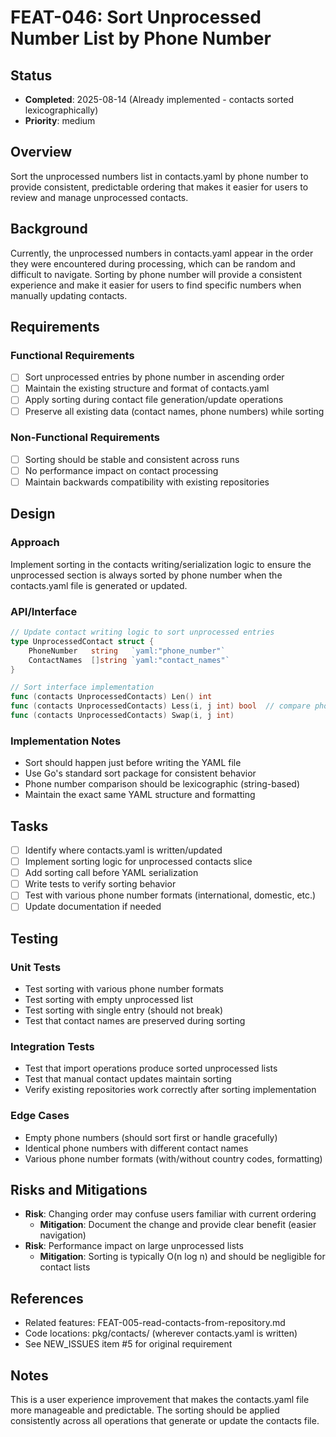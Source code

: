 # FEAT-046: Sort Unprocessed Number List by Phone Number

## Status
- **Completed**: 2025-08-14 (Already implemented - contacts sorted lexicographically)
- **Priority**: medium

## Overview
Sort the unprocessed numbers list in contacts.yaml by phone number to provide consistent, predictable ordering that makes it easier for users to review and manage unprocessed contacts.

## Background
Currently, the unprocessed numbers in contacts.yaml appear in the order they were encountered during processing, which can be random and difficult to navigate. Sorting by phone number will provide a consistent experience and make it easier for users to find specific numbers when manually updating contacts.

## Requirements
### Functional Requirements
- [ ] Sort unprocessed entries by phone number in ascending order
- [ ] Maintain the existing structure and format of contacts.yaml
- [ ] Apply sorting during contact file generation/update operations
- [ ] Preserve all existing data (contact names, phone numbers) while sorting

### Non-Functional Requirements
- [ ] Sorting should be stable and consistent across runs
- [ ] No performance impact on contact processing
- [ ] Maintain backwards compatibility with existing repositories

## Design
### Approach
Implement sorting in the contacts writing/serialization logic to ensure the unprocessed section is always sorted by phone number when the contacts.yaml file is generated or updated.

### API/Interface
```go
// Update contact writing logic to sort unprocessed entries
type UnprocessedContact struct {
    PhoneNumber   string   `yaml:"phone_number"`
    ContactNames  []string `yaml:"contact_names"`
}

// Sort interface implementation
func (contacts UnprocessedContacts) Len() int
func (contacts UnprocessedContacts) Less(i, j int) bool  // compare phone numbers
func (contacts UnprocessedContacts) Swap(i, j int)
```

### Implementation Notes
- Sort should happen just before writing the YAML file
- Use Go's standard sort package for consistent behavior
- Phone number comparison should be lexicographic (string-based)
- Maintain the exact same YAML structure and formatting

## Tasks
- [ ] Identify where contacts.yaml is written/updated
- [ ] Implement sorting logic for unprocessed contacts slice
- [ ] Add sorting call before YAML serialization
- [ ] Write tests to verify sorting behavior
- [ ] Test with various phone number formats (international, domestic, etc.)
- [ ] Update documentation if needed

## Testing
### Unit Tests
- Test sorting with various phone number formats
- Test sorting with empty unprocessed list
- Test sorting with single entry (should not break)
- Test that contact names are preserved during sorting

### Integration Tests
- Test that import operations produce sorted unprocessed lists
- Test that manual contact updates maintain sorting
- Verify existing repositories work correctly after sorting implementation

### Edge Cases
- Empty phone numbers (should sort first or handle gracefully)
- Identical phone numbers with different contact names
- Various phone number formats (with/without country codes, formatting)

## Risks and Mitigations
- **Risk**: Changing order may confuse users familiar with current ordering
  - **Mitigation**: Document the change and provide clear benefit (easier navigation)
- **Risk**: Performance impact on large unprocessed lists
  - **Mitigation**: Sorting is typically O(n log n) and should be negligible for contact lists

## References
- Related features: FEAT-005-read-contacts-from-repository.md
- Code locations: pkg/contacts/ (wherever contacts.yaml is written)
- See NEW_ISSUES item #5 for original requirement

## Notes
This is a user experience improvement that makes the contacts.yaml file more manageable and predictable. The sorting should be applied consistently across all operations that generate or update the contacts file.